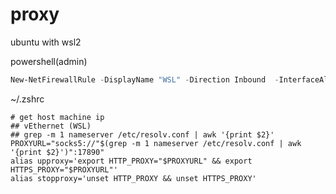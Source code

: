 # proxy

ubuntu with wsl2

powershell(admin)
```powershell
New-NetFirewallRule -DisplayName "WSL" -Direction Inbound  -InterfaceAlias "vEthernet (WSL)"  -Action Allow
```

~/.zshrc
```shell
# get host machine ip
## vEthernet (WSL)
## grep -m 1 nameserver /etc/resolv.conf | awk '{print $2}'
PROXYURL="socks5://"$(grep -m 1 nameserver /etc/resolv.conf | awk '{print $2}')":17890"
alias upproxy='export HTTP_PROXY="$PROXYURL" && export HTTPS_PROXY="$PROXYURL"'
alias stopproxy='unset HTTP_PROXY && unset HTTPS_PROXY'
```